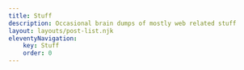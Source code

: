 ```yaml
---
title: Stuff
description: Occasional brain dumps of mostly web related stuff
layout: layouts/post-list.njk
eleventyNavigation:
    key: Stuff
    order: 0
---
```

